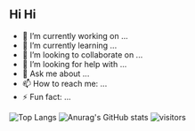 ## Hi Hi

- 🔭 I’m currently working on ...
- 🌱 I’m currently learning ...
- 👯 I’m looking to collaborate on ...
- 🤔 I’m looking for help with ...
- 💬 Ask me about ...
- 📫 How to reach me: ...
- ⚡ Fun fact: ...

![Top Langs](https://github-readme-stats.vercel.app/api/top-langs/hrmdmzanuraghazra)
![Anurag's GitHub stats](https://github-readme-stats.vercel.app/apihrmdmzanuraghazra)
![visitors](https://visitor-badge.glitch.me/badgehrmdmz=page.id&left_color=blue&right_color=red)
